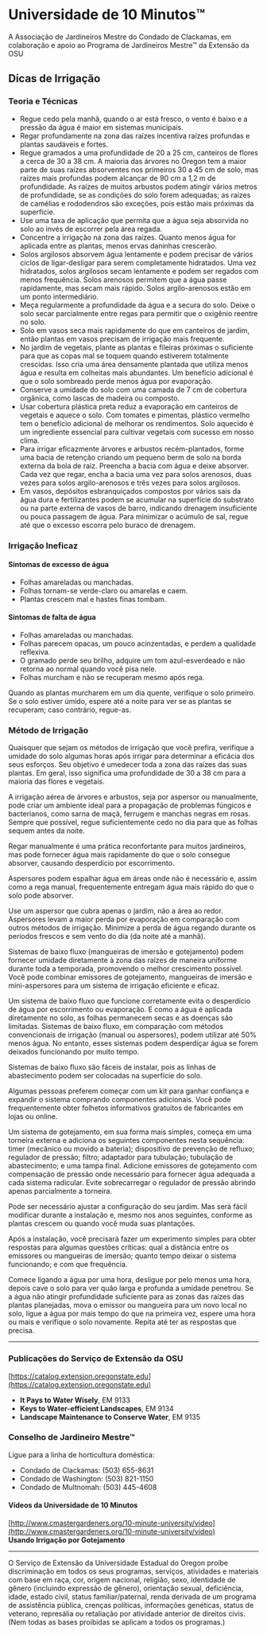 # Universidade de 10 Minutos™  
A Associação de Jardineiros Mestre do Condado de Clackamas, em colaboração e apoio ao Programa de Jardineiros Mestre™ da Extensão da OSU  

## Dicas de Irrigação  

### Teoria e Técnicas  
- Regue cedo pela manhã, quando o ar está fresco, o vento é baixo e a pressão da água é maior em sistemas municipais.  
- Regar profundamente na zona das raízes incentiva raízes profundas e plantas saudáveis e fortes.  
- Regue gramados a uma profundidade de 20 a 25 cm, canteiros de flores a cerca de 30 a 38 cm. A maioria das árvores no Oregon tem a maior parte de suas raízes absorventes nos primeiros 30 a 45 cm de solo, mas raízes mais profundas podem alcançar de 90 cm a 1,2 m de profundidade. As raízes de muitos arbustos podem atingir vários metros de profundidade, se as condições do solo forem adequadas; as raízes de camélias e rododendros são exceções, pois estão mais próximas da superfície.  
- Use uma taxa de aplicação que permita que a água seja absorvida no solo ao invés de escorrer pela área regada.  
- Concentre a irrigação na zona das raízes. Quanto menos água for aplicada entre as plantas, menos ervas daninhas crescerão.  
- Solos argilosos absorvem água lentamente e podem precisar de vários ciclos de ligar-desligar para serem completamente hidratados. Uma vez hidratados, solos argilosos secam lentamente e podem ser regados com menos frequência. Solos arenosos permitem que a água passe rapidamente, mas secam mais rápido. Solos argilo-arenosos estão em um ponto intermediário.  
- Meça regularmente a profundidade da água e a secura do solo. Deixe o solo secar parcialmente entre regas para permitir que o oxigênio reentre no solo.  
- Solo em vasos seca mais rapidamente do que em canteiros de jardim, então plantas em vasos precisam de irrigação mais frequente.  
- No jardim de vegetais, plante as plantas e fileiras próximas o suficiente para que as copas mal se toquem quando estiverem totalmente crescidas. Isso cria uma área densamente plantada que utiliza menos água e resulta em colheitas mais abundantes. Um benefício adicional é que o solo sombreado perde menos água por evaporação.  
- Conserve a umidade do solo com uma camada de 7 cm de cobertura orgânica, como lascas de madeira ou composto.  
- Usar cobertura plástica preta reduz a evaporação em canteiros de vegetais e aquece o solo. Com tomates e pimentas, plástico vermelho tem o benefício adicional de melhorar os rendimentos. Solo aquecido é um ingrediente essencial para cultivar vegetais com sucesso em nosso clima.  
- Para irrigar eficazmente árvores e arbustos recém-plantados, forme uma bacia de retenção criando um pequeno berm de solo na borda externa da bola de raiz. Preencha a bacia com água e deixe absorver. Cada vez que regar, encha a bacia uma vez para solos arenosos, duas vezes para solos argilo-arenosos e três vezes para solos argilosos.  
- Em vasos, depósitos esbranquiçados compostos por vários sais da água dura e fertilizantes podem se acumular na superfície do substrato ou na parte externa de vasos de barro, indicando drenagem insuficiente ou pouca passagem de água. Para minimizar o acúmulo de sal, regue até que o excesso escorra pelo buraco de drenagem.  

### Irrigação Ineficaz  

#### Sintomas de excesso de água  
- Folhas amareladas ou manchadas.  
- Folhas tornam-se verde-claro ou amarelas e caem.  
- Plantas crescem mal e hastes finas tombam.  

#### Sintomas de falta de água  
- Folhas amareladas ou manchadas.  
- Folhas parecem opacas, um pouco acinzentadas, e perdem a qualidade reflexiva.  
- O gramado perde seu brilho, adquire um tom azul-esverdeado e não retorna ao normal quando você pisa nele.  
- Folhas murcham e não se recuperam mesmo após rega.  

Quando as plantas murcharem em um dia quente, verifique o solo primeiro. Se o solo estiver úmido, espere até a noite para ver se as plantas se recuperam; caso contrário, regue-as.  

### Método de Irrigação  
Quaisquer que sejam os métodos de irrigação que você prefira, verifique a umidade do solo algumas horas após irrigar para determinar a eficácia dos seus esforços. Seu objetivo é umedecer toda a zona das raízes das suas plantas. Em geral, isso significa uma profundidade de 30 a 38 cm para a maioria das flores e vegetais.  

A irrigação aérea de árvores e arbustos, seja por aspersor ou manualmente, pode criar um ambiente ideal para a propagação de problemas fúngicos e bacterianos, como sarna de maçã, ferrugem e manchas negras em rosas. Sempre que possível, regue suficientemente cedo no dia para que as folhas sequem antes da noite.  

Regar manualmente é uma prática reconfortante para muitos jardineiros, mas pode fornecer água mais rapidamente do que o solo consegue absorver, causando desperdício por escorrimento.  

Aspersores podem espalhar água em áreas onde não é necessário e, assim como a rega manual, frequentemente entregam água mais rápido do que o solo pode absorver.  

Use um aspersor que cubra apenas o jardim, não a área ao redor. Aspersores levam a maior perda por evaporação em comparação com outros métodos de irrigação. Minimize a perda de água regando durante os períodos frescos e sem vento do dia (da noite até a manhã).  

Sistemas de baixo fluxo (mangueiras de imersão e gotejamento) podem fornecer umidade diretamente à zona das raízes de maneira uniforme durante toda a temporada, promovendo o melhor crescimento possível. Você pode combinar emissores de gotejamento, mangueiras de imersão e mini-aspersores para um sistema de irrigação eficiente e eficaz.  

Um sistema de baixo fluxo que funcione corretamente evita o desperdício de água por escorrimento ou evaporação. E como a água é aplicada diretamente no solo, as folhas permanecem secas e as doenças são limitadas. Sistemas de baixo fluxo, em comparação com métodos convencionais de irrigação (manual ou aspersores), podem utilizar até 50% menos água. No entanto, esses sistemas podem desperdiçar água se forem deixados funcionando por muito tempo.  

Sistemas de baixo fluxo são fáceis de instalar, pois as linhas de abastecimento podem ser colocadas na superfície do solo.  

Algumas pessoas preferem começar com um kit para ganhar confiança e expandir o sistema comprando componentes adicionais. Você pode frequentemente obter folhetos informativos gratuitos de fabricantes em lojas ou online.  

Um sistema de gotejamento, em sua forma mais simples, começa em uma torneira externa e adiciona os seguintes componentes nesta sequência: timer (mecânico ou movido a bateria); dispositivo de prevenção de refluxo; regulador de pressão; filtro; adaptador para tubulação; tubulação de abastecimento; e uma tampa final. Adicione emissores de gotejamento com compensação de pressão onde necessário para fornecer água adequada a cada sistema radicular. Evite sobrecarregar o regulador de pressão abrindo apenas parcialmente a torneira.  

Pode ser necessário ajustar a configuração do seu jardim. Mas será fácil modificar durante a instalação e, mesmo nos anos seguintes, conforme as plantas crescem ou quando você muda suas plantações.  

Após a instalação, você precisará fazer um experimento simples para obter respostas para algumas questões críticas: qual a distância entre os emissores ou mangueiras de imersão; quanto tempo deixar o sistema funcionando; e com que frequência.  

Comece ligando a água por uma hora, desligue por pelo menos uma hora, depois cave o solo para ver quão larga e profunda a umidade penetrou. Se a água não atingir profundidade suficiente para as zonas das raízes das plantas planejadas, mova o emissor ou mangueira para um novo local no solo, ligue a água por mais tempo do que na primeira vez, espere uma hora ou mais e verifique o solo novamente. Repita até ter as respostas que precisa.  

---

### Publicações do Serviço de Extensão da OSU  
[https://catalog.extension.oregonstate.edu](https://catalog.extension.oregonstate.edu)  
- **It Pays to Water Wisely**, EM 9133  
- **Keys to Water-efficient Landscapes**, EM 9134  
- **Landscape Maintenance to Conserve Water**, EM 9135  

### Conselho de Jardineiro Mestre™  
Ligue para a linha de horticultura doméstica:  
- Condado de Clackamas: (503) 655-8631  
- Condado de Washington: (503) 821-1150  
- Condado de Multnomah: (503) 445-4608  

#### Vídeos da Universidade de 10 Minutos  
[http://www.cmastergardeners.org/10-minute-university/video](http://www.cmastergardeners.org/10-minute-university/video)  
**Usando Irrigação por Gotejamento**  

---

O Serviço de Extensão da Universidade Estadual do Oregon proíbe discriminação em todos os seus programas, serviços, atividades e materiais com base em raça, cor, origem nacional, religião, sexo, identidade de gênero (incluindo expressão de gênero), orientação sexual, deficiência, idade, estado civil, status familiar/paternal, renda derivada de um programa de assistência pública, crenças políticas, informações genéticas, status de veterano, represália ou retaliação por atividade anterior de direitos civis. (Nem todas as bases proibidas se aplicam a todos os programas.)